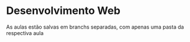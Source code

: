 # Desenvolvimento Web

As aulas estão salvas em branchs separadas, com apenas uma pasta da respectiva aula